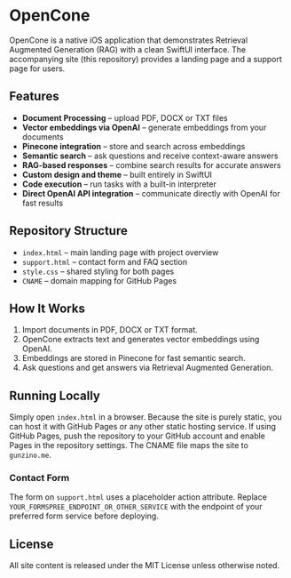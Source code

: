 # OpenCone

OpenCone is a native iOS application that demonstrates Retrieval Augmented Generation (RAG) with a clean SwiftUI interface. The accompanying site (this repository) provides a landing page and a support page for users.

## Features

- **Document Processing** – upload PDF, DOCX or TXT files
- **Vector embeddings via OpenAI** – generate embeddings from your documents
- **Pinecone integration** – store and search across embeddings
- **Semantic search** – ask questions and receive context-aware answers
- **RAG-based responses** – combine search results for accurate answers
- **Custom design and theme** – built entirely in SwiftUI
- **Code execution** – run tasks with a built-in interpreter
- **Direct OpenAI API integration** – communicate directly with OpenAI for fast results

## Repository Structure

- `index.html` – main landing page with project overview
- `support.html` – contact form and FAQ section
- `style.css` – shared styling for both pages
- `CNAME` – domain mapping for GitHub Pages

## How It Works

1. Import documents in PDF, DOCX or TXT format.
2. OpenCone extracts text and generates vector embeddings using OpenAI.
3. Embeddings are stored in Pinecone for fast semantic search.
4. Ask questions and get answers via Retrieval Augmented Generation.


## Running Locally

Simply open `index.html` in a browser. Because the site is purely static, you can host it with GitHub Pages or any other static hosting service. If using GitHub Pages, push the repository to your GitHub account and enable Pages in the repository settings. The CNAME file maps the site to `gunzino.me`.

### Contact Form

The form on `support.html` uses a placeholder action attribute. Replace `YOUR_FORMSPREE_ENDPOINT_OR_OTHER_SERVICE` with the endpoint of your preferred form service before deploying.

## License

All site content is released under the MIT License unless otherwise noted.
